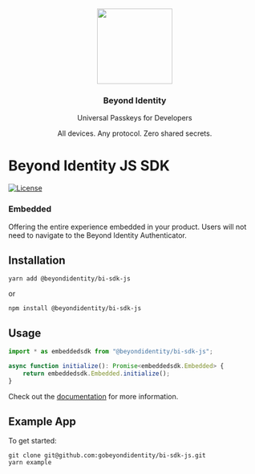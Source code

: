 <p align="center">
   <br/>
   <a href="https://developers.beyondidentity.com" target="_blank"><img src="https://user-images.githubusercontent.com/238738/178780350-489309c5-8fae-4121-a20b-562e8025c0ee.png" width="150px" ></a>
   <h3 align="center">Beyond Identity</h3>
   <p align="center">Universal Passkeys for Developers</p>
   <p align="center">
   All devices. Any protocol. Zero shared secrets.
   </p>
</p>

# Beyond Identity JS SDK

[![License](https://img.shields.io/badge/License-Apache%202.0-blue.svg)](https://opensource.org/licenses/Apache-2.0)

### Embedded

Offering the entire experience embedded in your product. Users will not need to navigate to the Beyond Identity Authenticator.

## Installation

```
yarn add @beyondidentity/bi-sdk-js
```
or 
```
npm install @beyondidentity/bi-sdk-js
```

## Usage

```typescript
import * as embeddedsdk from "@beyondidentity/bi-sdk-js";

async function initialize(): Promise<embeddedsdk.Embedded> {
    return embeddedsdk.Embedded.initialize();
}
```
Check out the [documentation](https://developer.beyondidentity.com) for more information.

## Example App

To get started:

```
git clone git@github.com:gobeyondidentity/bi-sdk-js.git
yarn example
```
